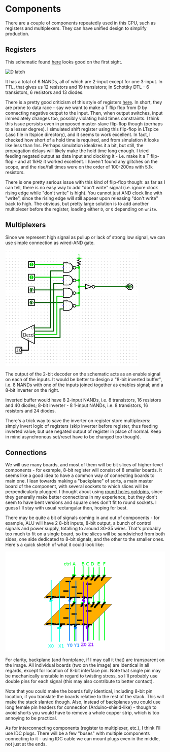 # Components

There are a couple of components repeatedly used in this CPU, such as registers and multiplexers. They can
have unified design to simplify production.

## Registers

This schematic found [here](http://www.play-hookey.com/digital/alt_flip_flops/d_nand_flip-flop.html) looks
good on the first sight.

![D latch](http://www.play-hookey.com/digital/alt_flip_flops/images/denandff100.png)

It has a total of 6 NANDs, all of which are 2-input except for one 3-input. In TTL, that gives us
12 resistors and 19 transistors; in Schottky DTL - 6 transistors, 6 resistors and 13 diodes.

There is a pretty good criticism of this style of registers [here](http://www.megaprocessor.com/GBU_flip_flops.html).
In short, they are prone to data race - say we want to make a T flip flop from D by connecting negative
output to the input. Then, when output switches, input immediately changes too, possibly violating
hold times constraints. I think this issue persists even in proposed master-slave flip-flop
though (perhaps to a lesser degree). I simulated shift register using this flip-flop in LTspice
(.asc file in ltspice directory), and it seems to work excellent. In fact, I checked how short of a
hold time is required, and from simulation it looks like less than 1ns. Perhaps simulation idealizes
it a bit, but still, the propagation delays will likely make the hold time long enough. I tried
feeding negated output as data input and clocking it - i.e. make it a T flip-flop - and at
1kHz it worked excellent. I haven't found any glitches on the scope, and the rise/fall times
were on the order of 100-200ns with 5.1k resistors.

There is one pretty serious issue with this kind of flip-flop though: as far as I can tell, there is
no easy way to add "don't write" signal (i.e. ignore clock rising edge while "don't write" is high).
You cannot just AND clock line with "write", since the rising edge will still appear upon releasing
"don't write" back to high.
The obvious, but pretty large solution is to add another multiplexer before the register,
loading either `D`, or `Q` depending on `write`.

## Multiplexers

Since we represent high signal as pullup or lack of strong low signal, we can use simple connection
as wired-AND gate.

![mux](images/mux.png?raw=true)

The output of the 2-bit decoder on the schematic acts as an enable signal on each of the inputs.
It would be better to design a "8-bit inverted buffer", i.e. 8 NANDs with one of the
inputs joined together as enables signal; and a 8-bit inverter on the right.

Inverted buffer would have 8 2-input NANDs, i.e. 8 transistors, 16 resistors and 40 diodes;
8-bit inverter - 8 1-input NANDs, i.e. 8 transistors, 16 resistors and 24 diodes.

There's a trick way to save the inverter on register store multiplexers: simply invert logic
of registers (skip inverter before register, thus feeding inverted value; but use negated output
of register in place of normal. Keep in mind asynchronous set/reset have to be changed too though).

## Connections

We will use many boards, and most of them will be bit slices of higher-level components - for example,
8-bit register will consist of 8 smaller boards. It seems like a good idea to have a common way of connecting
boards to main one. I lean towards making a "backplane" of sorts, a main master board of the component,
with several sockets to which slices will be perpendicularly plugged.
I thought about using [round holes goldpins](https://www.google.pl/search?q=round+pin+headers&client=ubuntu&hs=9Sv&source=lnms&tbm=isch&sa=X&ved=0ahUKEwii2LSO69bdAhVCXiwKHWYOBL84ChD8BQgOKAE&biw=1920&bih=945), since they generally make better connections in my experience,
but they don't seem to have bent versions and square ones don't fit to round sockets. I guess
I'll stay with usual rectangular then, hoping for best.

There may be quite a bit of signals coming in and out of components - for example, ALU will have
2 8-bit inputs, 8-bit output, a bunch of control signals and power supply, totalling to around 30-35
wires. That's probably too much to fit on a single board, so the slices will be sandwiched from both
sides, one side dedicated to 8-bit signals, and the other to the smaller ones. Here's a quick
sketch of what it could look like:

![sketch](images/plane.png)

For clarity, backplane (and frontplane, if I may call it that) are transparent on the image. All
individual boards (two on the image) are identical in all regards, except for location of 8-bit
interface pin. Note that single pin may be mechanically unstable in regard to twisting stress, so
I'll probably use double pins for each signal (this may also contribute to better contact).

Note that you could make the boards fully identical, including 8-bit pin location, if you translate
the boards relative to the rest of the stack. This will make the stack slanted though. Also, instead
of backplanes you could use long female pin headers for connection (Arduino-shield-like) - though
to avoid shorts you would have to remove a whole copper strip, which is too annoying to be practical.

As for interconnecting components (register to multiplexer, etc.), I think I'll use IDC plugs. There
will be a few "buses" with multiple components connecting to it - using IDC cable we can mount plugs
even in the middle, not just at the ends.
